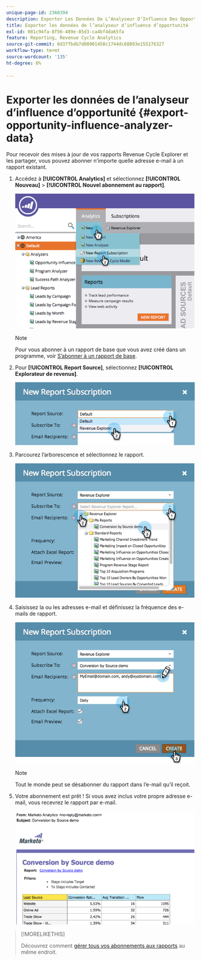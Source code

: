 ```yaml
---
unique-page-id: 2360394
description: Exporter Les Données De L’Analyseur D’Influence Des Opportunités - Documents Marketo - Documentation Du Produit
title: Exporter les données de l’analyseur d’influence d’opportunité
exl-id: 081c94fa-8f56-489e-85d3-ca4bf4da65fa
feature: Reporting, Revenue Cycle Analytics
source-git-commit: 0d37fbdb7d08901458c1744dc68893e155176327
workflow-type: tm+mt
source-wordcount: '135'
ht-degree: 0%

---
```


# Exporter les données de l’analyseur d’influence d’opportunité {#export-opportunity-influence-analyzer-data}

Pour recevoir des mises à jour de vos rapports Revenue Cycle Explorer et les partager, vous pouvez abonner n’importe quelle adresse e-mail à un rapport existant.

1. Accédez à **[!UICONTROL Analytics]** et sélectionnez **[!UICONTROL Nouveau]** > **[!UICONTROL Nouvel abonnement au rapport]**.

   ![](assets/image2014-9-17-12-3a40-3a46.png)

   >[!NOTE]
   >
   >Pour vous abonner à un rapport de base que vous avez créé dans un programme, voir [S’abonner à un rapport de base](/help/marketo/product-docs/reporting/basic-reporting/report-subscriptions/subscribe-to-a-basic-report.md).

1. Pour **[!UICONTROL Report Source]**, sélectionnez **[!UICONTROL Explorateur de revenus]**.

   ![](assets/image2014-9-17-12-3a42-3a15.png)

1. Parcourez l’arborescence et sélectionnez le rapport.

   ![](assets/image2014-9-17-12-3a42-3a24.png)

1. Saisissez la ou les adresses e-mail et définissez la fréquence des e-mails de rapport.

   ![](assets/image2014-9-17-12-3a42-3a29.png)

   >[!NOTE]
   >
   >Tout le monde peut se désabonner du rapport dans l’e-mail qu’il reçoit.

1. Votre abonnement est prêt ! Si vous avez inclus votre propre adresse e-mail, vous recevrez le rapport par e-mail.

   ![](assets/image2014-9-17-12-3a42-3a53.png)

>[!MORELIKETHIS]
>
>Découvrez comment [gérer tous vos abonnements aux rapports](/help/marketo/product-docs/reporting/basic-reporting/report-subscriptions/manage-report-subscriptions.md) au même endroit.
